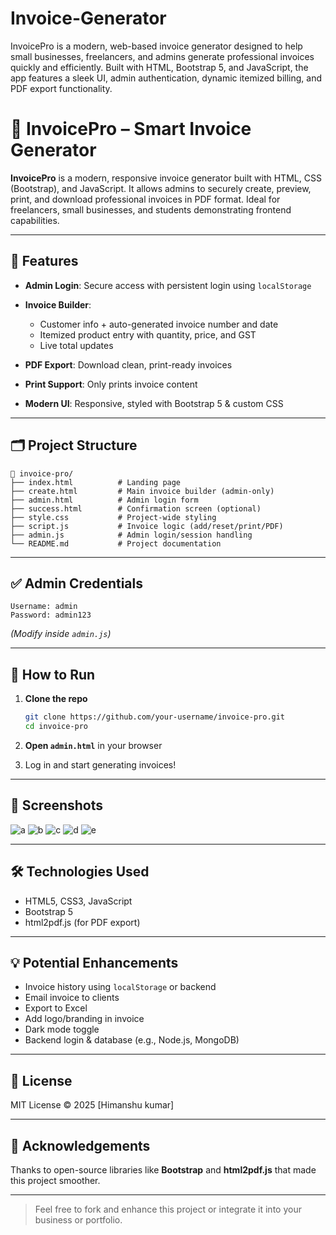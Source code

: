 # Invoice-Generator
InvoicePro is a modern, web-based invoice generator designed to help small businesses, freelancers, and admins generate professional invoices quickly and efficiently. Built with HTML, Bootstrap 5, and JavaScript, the app features a sleek UI, admin authentication, dynamic itemized billing, and PDF export functionality.

# 🧾 InvoicePro – Smart Invoice Generator

**InvoicePro** is a modern, responsive invoice generator built with HTML, CSS (Bootstrap), and JavaScript. It allows admins to securely create, preview, print, and download professional invoices in PDF format. Ideal for freelancers, small businesses, and students demonstrating frontend capabilities.

---

## 🔐 Features

* **Admin Login**: Secure access with persistent login using `localStorage`
* **Invoice Builder**:

  * Customer info + auto-generated invoice number and date
  * Itemized product entry with quantity, price, and GST
  * Live total updates
* **PDF Export**: Download clean, print-ready invoices
* **Print Support**: Only prints invoice content
* **Modern UI**: Responsive, styled with Bootstrap 5 & custom CSS

---

## 🗂 Project Structure

```
📁 invoice-pro/
├── index.html          # Landing page
├── create.html         # Main invoice builder (admin-only)
├── admin.html          # Admin login form
├── success.html        # Confirmation screen (optional)
├── style.css           # Project-wide styling
├── script.js           # Invoice logic (add/reset/print/PDF)
├── admin.js            # Admin login/session handling
└── README.md           # Project documentation
```

---

## ✅ Admin Credentials

```
Username: admin
Password: admin123
```

*(Modify inside `admin.js`)*

---

## 🚀 How to Run

1. **Clone the repo**

   ```bash
   git clone https://github.com/your-username/invoice-pro.git
   cd invoice-pro
   ```
2. **Open `admin.html`** in your browser
3. Log in and start generating invoices!

---

## 📸 Screenshots

![a](https://github.com/user-attachments/assets/744946f3-6778-4d13-8b5d-1e80b6cf5a22)
![b](https://github.com/user-attachments/assets/2126ada9-7df7-40a4-be4f-4ddae1f12357)
![c](https://github.com/user-attachments/assets/50e726e6-b272-4acc-9e82-039c07d0baa9)
![d](https://github.com/user-attachments/assets/8c2b224a-3216-44b0-a238-638f334441c9)
![e](https://github.com/user-attachments/assets/4d27b3a7-c0db-4235-aaba-229de1df103c)



---

## 🛠 Technologies Used

* HTML5, CSS3, JavaScript
* Bootstrap 5
* html2pdf.js (for PDF export)

---

## 💡 Potential Enhancements

* Invoice history using `localStorage` or backend
* Email invoice to clients
* Export to Excel
* Add logo/branding in invoice
* Dark mode toggle
* Backend login & database (e.g., Node.js, MongoDB)

---

## 📄 License

MIT License © 2025 \[Himanshu kumar]

---

## 🙌 Acknowledgements

Thanks to open-source libraries like **Bootstrap** and **html2pdf.js** that made this project smoother.

---

> Feel free to fork and enhance this project or integrate it into your business or portfolio.
